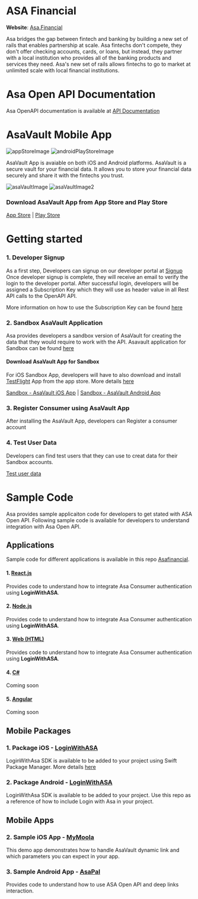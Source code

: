 # ASA Financial 
**Website**: [Asa.Financial](https://asa.financial)

Asa bridges the gap between fintech and banking by building a new set of rails that enables partnership at scale. Asa fintechs don't compete, they don't offer checking accounts, cards, or loans, but instead, they partner with a local institution who provides all of the banking products and services they need. Asa's new set of rails allows fintechs to go to market at unlimited scale with local financial institutions.

# Asa Open API Documentation

Asa OpenAPI documentation is available at  [API Documentation](https://docs.asavault.com)


# AsaVault Mobile App 

![appStoreImage]
![androidPlayStoreImage]

AsaVault App is avaiable on both iOS and Android platforms. AsaVault is a secure vault for your financial data. It allows you to store your financial data securely and share it with the fintechs you trust.

![asaVaultImage]  ![asaVaultImage2](https://play-lh.googleusercontent.com/05jQsYzznRV0RdeSMfffMcX8HJe3tEGf2upjZ_e1ab_QxhX8eGfokph7Z8SrNiHd744=w526-h296-rw)

### Download AsaVault App from App Store and Play Store

 [App Store](https://apps.apple.com/us/app/asa-vault/id1571780833)  | [Play Store](https://play.google.com/store/apps/details?id=com.asa.vault)



# Getting started

### 1. Developer Signup 

As a first step, Developers can signup on our developer portal at  [Signup](https://developer.asavault.com)
Once developer signup is complete, they will receive an email to verify the login to the developer portal.
After successful login, developers will be assigned a Subscription Key which they will use as header value in all Rest API calls to the OpenAPI API. 

More information on how to use the Subscription Key can be found [here](https://docs.asavault.com/#prerequisites)

### 2. Sandbox AsaVault Application

Asa provides developers a sandbox version of AsaVault for creating the data that they would require to work with the API.  Asavault application for Sandbox can be found [here](https://github.com/ASAFINANCIAL/asavaultmobileapp)

#### Download AsaVault App for Sandbox

For iOS Sandbox App, developers will have to also download and install [TestFlight](https://apps.apple.com/us/app/testflight/id899247664) App from the app store.
More details [here](https://testflight.apple.com/join/s55hZBcs)

 [Sandbox - AsaVault iOS App](https://testflight.apple.com/join/s55hZBcs) | [Sandbox - AsaVault Android App](https://github.com/ASAFINANCIAL/asavaultmobileapp/raw/main/asavault.v107.20240724-1.apk?download=)


### 3. Register Consumer using AsaVault App

After installing the AsaVault App, developers can Register a consumer account 


### 4. Test User Data

Developers can find test users that they can use to creat data for their Sandbox accounts. 

[Test user data](https://docs.asavault.com/#test-user-data)


# Sample Code

Asa provides sample applicaiton code for developers to get stated with ASA Open API. Following sample code is available for developers to understand integration with Asa Open API.

## Applications
Sample code for different applications is available in this repo [Asafinancial](https://github.com/ASAFINANCIAL/Asafinancial).


#### 1. [React.js](https://github.com/ASAFINANCIAL/Asafinancial/tree/main/React/asa-react)
Provides code to understand how to integrate Asa Consumer authentication using **LoginWithASA**.

#### 2. [Node.js](https://github.com/ASAFINANCIAL/Asafinancial/tree/main/NodeJS) 
Provides code to understand how to integrate Asa Consumer authentication using **LoginWithASA**.

#### 3. [Web (HTML)](https://github.com/ASAFINANCIAL/Asafinancial/tree/main/WEB) 
Provides code to understand how to integrate Asa Consumer authentication using **LoginWithASA**.

#### 4. [C#](https://github.com/ASAFINANCIAL/asa-client-samples/tree/main/C%23)
Coming soon

#### 5. [Angular](https://github.com/ASAFINANCIAL/asa-client-samples/tree/main/Angular)
Coming soon

## Mobile Packages

### 1. Package iOS - [LoginWithASA](https://github.com/ASAFINANCIAL/LoginWithASA)
LoginWithAsa SDK is available to be added to your project using Swift Package Manager. More details [here](https://developer.apple.com/documentation/xcode/adding-package-dependencies-to-your-app)

### 2. Package Android - [LoginWithASA](https://github.com/ASAFINANCIAL/login-with-asa)
LoginWithAsa SDK is available to be added to your project. Use this repo as a reference of how to include Login with Asa in your project.


## Mobile Apps

### 2. Sample iOS App - [MyMoola](https://github.com/ASAFINANCIAL/MyMoola)
This demo app demonstrates how to handle AsaVault dynamic link and which parameters you can expect in your app.

### 3. Sample Android App - [AsaPal](https://github.com/ASAFINANCIAL/AsaPalExample)
Provides code to understand how to use ASA Open API and deep links interaction.



[appStoreImage]: https://asa.financial/images/apple-store.png
[androidPlayStoreImage]: https://asa.financial/images/google-play.png
[appStoreLink]: https://apps.apple.com/us/app/asa-vault/id1571780833
[asaVaultImage]: https://play-lh.googleusercontent.com/Wp7wC8LWEangYw7-EkklgiKCklNBmiLWICbfir9g_kj2L54IxZmywWsPoTcmDgHGc4s=w526-h296-rw
[asaVaultImage2]: https://play-lh.googleusercontent.com/05jQsYzznRV0RdeSMfffMcX8HJe3tEGf2upjZ_e1ab_QxhX8eGfokph7Z8SrNiHd744=w526-h296-rw
